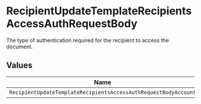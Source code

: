 # RecipientUpdateTemplateRecipientsAccessAuthRequestBody

The type of authentication required for the recipient to access the document.


## Values

| Name                                                            | Value                                                           |
| --------------------------------------------------------------- | --------------------------------------------------------------- |
| `RecipientUpdateTemplateRecipientsAccessAuthRequestBodyAccount` | ACCOUNT                                                         |